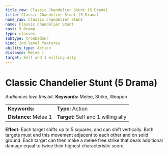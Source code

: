 ```yaml
---
title_raw: Classic Chandelier Stunt (5 Drama)
title: Classic Chandelier Stunt (5 Drama)
name_raw: Classic Chandelier Stunt
name: Classic Chandelier Stunt
cost: 5 Drama
type: classes
subtype: troubadour
kind: 2nd-level features
ability_type: Action
distance: Melee 1
target: Self and 1 willing ally
---
```


# Classic Chandelier Stunt (5 Drama)

*Audiences love this bit.* **Keywords:** Melee, Strike, Weapon

|                       |                                     |
| :-------------------- | :---------------------------------- |
| **Keywords:**         | **Type:** Action                    |
| **Distance:** Melee 1 | **Target:** Self and 1 willing ally |

**Effect:** Each target shifts up to 5 squares, and can shift vertically. Both targets must end this movement adjacent to each other and on solid ground. Each target can then make a melee free strike that deals additional damage equal to twice their highest characteristic score.
